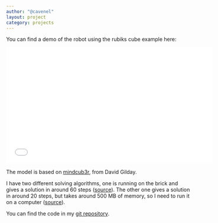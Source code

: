 ```yaml
---
author: "@cavenel"
layout: project
category: projects
---
```


You can find a demo of the robot using the rubiks cube example here:

<iframe width="560" height="315" src="//www.youtube.com/embed/HuKsfp19yF0" frameborder="0" allowfullscreen="1" > </iframe><br />


The model is based on [mindcub3r](http://www.mindcuber.com/mindcub3r/mindcub3r.html), from David Gilday.

I have two different solving algorithms, one is running on the brick and gives a solution in around 60 steps ([source](http://cubex.sourceforge.net/)). The other one gives a solution in around 20 steps, but takes around 500 MB of memory, so I need to run it on a computer ([source](http://www.cube20.org/src/)).

You can find the code in my [git repository](https://github.com/cavenel/ev3dev_examples).

